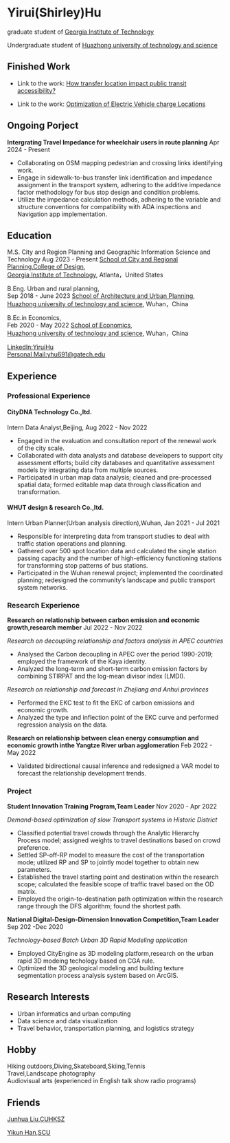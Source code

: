 
# Yirui(Shirley)Hu

graduate student of [Georgia Institute of Technology](https://www.gatech.edu/) 

Undergraduate student of [Huazhong university of technology and science](https://www.hust.edu.cn)

## Finished Work


- Link to the work: [How transfer location impact public transit accessibility?](https://arcg.is/1OeKTG1)

- Link to the work: [Optimization of Electric Vehicle charge Locations](https://arcg.is/5vajX0)


## Ongoing Porject
**Intergrating Travel Impedance for wheelchair users in route planning**
Apr 2024 - Present

- Collaborating on OSM mapping pedestrian and crossing links identifying work.
- Engage in sidewalk-to-bus transfer link identification and impedance assignment in the transport system, adhering to the additive impedance factor methodology for bus stop design and condition problems.
- Utilize the impedance calculation methods, adhering to the variable and structure conventions for compatibility with ADA inspections and Navigation app implementation.




## Education
M.S. City and Region Planning and Geographic Information Science and Technology
Aug 2023 - Present
[School of City and Regional Planning,College of Design](https://planning.gatech.edu/),  
[Georgia Institute of Technology](https://www.gatech.edu/), Atlanta，United States  


B.Eng. Urban and rural planning,  
Sep 2018 - June 2023
[School of Architecture and Urban Planning](http://aup.hust.edu.cn/),  
[Huazhong university of technology and science](https://www.hust.edu.cn), Wuhan，China  

B.Ec.in Economics,  
Feb 2020 - May 2022
[School of Economics](http://eco.hust.edu.cn/),  
[Huazhong university of technology and science](https://www.hust.edu.cn), Wuhan，China  

[LinkedIn:YiruiHu](https://www.linkedin.com/in/yirui-hu-13a015210/)  
[Personal Mail:yhu691@gatech.edu](yhu691@gatech.edu)

## Experience
### Professional Experience
#### CityDNA Technology Co.,ltd.
Intern Data Analyst,Beijing,
Aug 2022 - Nov 2022
  - Engaged in the evaluation and consultation report of the renewal work of the city scale.
  - Collaborated with data analysts and database developers to support city assessment efforts; build city databases and quantitative assessment models by integrating data from multiple sources.
  - Participated in urban map data analysis; cleaned and pre-processed spatial data; formed editable map data through classification and transformation.
  
#### WHUT design & research Co.,ltd.
Intern Urban Planner(Urban analysis direction),Wuhan,
Jan 2021 - Jul 2021
  - Responsible for interpreting data from transport studies to deal with traffic station operations and planning.
  - Gathered over 500 spot location data and calculated the single station passing capacity and the number of high-efficiency functioning stations for transforming stop patterns of bus stations.
  - Participated in the Wuhan renewal project; implemented the coordinated planning; redesigned the community’s landscape and public transport system networks.

### Research Experience
**Research on relationship between carbon emission and economic growth,research member**
Jul 2022 - Nov 2022

*Research on decoupling relationship and factors analysis in APEC countries*

- Analysed the Carbon decoupling in APEC over the period 1990-2019; employed the framework of the Kaya identity.
- Analyzed the long-term and short-term carbon emission factors by combining STIRPAT and the log-mean divisor index (LMDI).

*Research on relationship and forecast in Zhejiang and Anhui provinces*
- Performed the EKC test to fit the EKC of carbon emissions and economic growth.
- Analyzed the type and inflection point of the EKC curve and performed regression analysis on the data.

**Research on relationship between clean energy consumption and economic growth inthe Yangtze River urban agglomeration**
Feb 2022 - May 2022
- Validated bidirectional causal inference and redesigned a VAR model to forecast the relationship development trends.

### Project
**Student Innovation Training Program,Team Leader**
Nov 2020 - Apr 2022

*Demand-based optimization of slow Transport systems in Historic District*

- Classified potential travel crowds through the Analytic Hierarchy Process model; assigned weights to travel destinations based on crowd preference.
- Settled SP-off-RP model to measure the cost of the transportation mode; utilized RP and SP to jointly model together to obtain new parameters.
- Established the travel starting point and destination within the research scope; calculated the feasible scope of traffic travel based on the OD matrix.
- Employed the origin-to-destination path optimization within the research range through the DFS algorithm; found the shortest path.

**National Digital-Design-Dimension Innovation Competition,Team Leader**
Sep 202 -Dec 2020

*Technology-based Batch Urban 3D Rapid Modeling application*

- Employed CityEngine as 3D modeling platform,research on the urban rapid 3D modeing techology based on CGA rule.
- Optimized the 3D geological modeling and building texture segmentation process analysis system based on ArcGIS.

## Research Interests
- Urban informatics and urban computing
- Data science and data visualization
- Travel behavior, transportation planning, and logistics strategy


## Hobby
Hiking outdoors,Diving,Skateboard,Skiing,Tennis\
Travel,Landscape photography\
Audiovisual arts (experienced in English talk show radio programs)

## Friends
[Junhua Liu,CUHKSZ](https://junhualiu0.github.io/)

[Yikun Han,SCU](https://yikunhan.me/)
